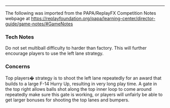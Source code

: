 ***
The following was imported from the PAPA/ReplayFX Competition Notes webpage at https://replayfoundation.org/papa/learning-center/director-guide/game-notes/#GameNotes
### Tech Notes
            
Do not set multiball difficulty to harder than factory. This will further encourage players to use the left lane strategy.

### Concerns
Top players� strategy is to shoot the left lane repeatedly for an award that builds to a large F-14 Hurry Up, resulting in very long play time. A gate in the top right allows balls shot along the top inner loop to come around repeatedly make sure this gate is working, or players will unfairly be able to get larger bonuses for shooting the top lanes and bumpers.

